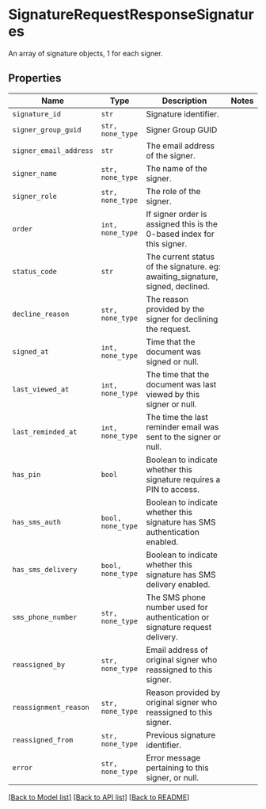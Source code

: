 # SignatureRequestResponseSignatures

An array of signature objects, 1 for each signer.

## Properties
Name | Type | Description | Notes
------------ | ------------- | ------------- | -------------
| `signature_id` | ```str``` |  Signature identifier.  |  |
| `signer_group_guid` | ```str, none_type``` |  Signer Group GUID  |  |
| `signer_email_address` | ```str``` |  The email address of the signer.  |  |
| `signer_name` | ```str, none_type``` |  The name of the signer.  |  |
| `signer_role` | ```str, none_type``` |  The role of the signer.  |  |
| `order` | ```int, none_type``` |  If signer order is assigned this is the 0-based index for this signer.  |  |
| `status_code` | ```str``` |  The current status of the signature. eg: awaiting_signature, signed, declined.  |  |
| `decline_reason` | ```str, none_type``` |  The reason provided by the signer for declining the request.  |  |
| `signed_at` | ```int, none_type``` |  Time that the document was signed or null.  |  |
| `last_viewed_at` | ```int, none_type``` |  The time that the document was last viewed by this signer or null.  |  |
| `last_reminded_at` | ```int, none_type``` |  The time the last reminder email was sent to the signer or null.  |  |
| `has_pin` | ```bool``` |  Boolean to indicate whether this signature requires a PIN to access.  |  |
| `has_sms_auth` | ```bool, none_type``` |  Boolean to indicate whether this signature has SMS authentication enabled.  |  |
| `has_sms_delivery` | ```bool, none_type``` |  Boolean to indicate whether this signature has SMS delivery enabled.  |  |
| `sms_phone_number` | ```str, none_type``` |  The SMS phone number used for authentication or signature request delivery.  |  |
| `reassigned_by` | ```str, none_type``` |  Email address of original signer who reassigned to this signer.  |  |
| `reassignment_reason` | ```str, none_type``` |  Reason provided by original signer who reassigned to this signer.  |  |
| `reassigned_from` | ```str, none_type``` |  Previous signature identifier.  |  |
| `error` | ```str, none_type``` |  Error message pertaining to this signer, or null.  |  |

[[Back to Model list]](../README.md#documentation-for-models) [[Back to API list]](../README.md#documentation-for-api-endpoints) [[Back to README]](../README.md)


